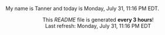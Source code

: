 My name is Tanner and today is Monday, July 31, 11:16 PM EDT.

<p align="center">This <i>README</i> file is generated <b>every 3 hours</b>!</br>Last refresh: Monday, July 31, 11:16 PM EDT<br /></p>
